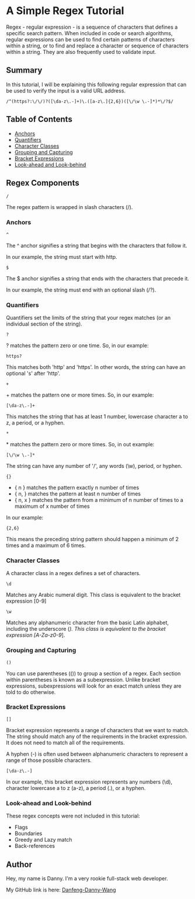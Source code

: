 # A Simple Regex Tutorial

Regex - regular expression - is a sequence of characters that defines a specific search pattern. When included in code or search algorithms, regular expressions can be used to find certain patterns of characters within a string, or to find and replace a character or sequence of characters within a string. They are also frequently used to validate input.

## Summary

In this tutorial, I will be explaining this following regular expression that can be used to verify the input is a valid URL address.

```
/^(https?:\/\/)?([\da-z\.-]+)\.([a-z\.]{2,6})([\/\w \.-]*)*\/?$/
```

## Table of Contents

- [Anchors](#anchors)
- [Quantifiers](#quantifiers)
- [Character Classes](#character-classes)
- [Grouping and Capturing](#grouping-and-capturing)
- [Bracket Expressions](#bracket-expressions)
- [Look-ahead and Look-behind](#look-ahead-and-look-behind)

## Regex Components

```
/
```

The regex pattern is wrapped in slash characters (/).

### Anchors

```
^
```

The ^ anchor signifies a string that begins with the characters that follow it.

In our example, the string must start with http.

```
$
```

The $ anchor signifies a string that ends with the characters that precede it.

In our example, the string must end with an optional slash (\/?).

### Quantifiers

Quantifiers set the limits of the string that your regex matches (or an individual section of the string).

```
?
```

? matches the pattern zero or one time. So, in our example:

```
https?
```

This matches both 'http' and 'https'. In other words, the string can have an optional 's' after 'http'.

```
+
```

\+ matches the pattern one or more times. So, in our example:

```
[\da-z\.-]+
```

This matches the string that has at least 1 number, lowercase character a to z, a period, or a hyphen.

```
*
```

\* matches the pattern zero or more times. So, in out example:

```
[\/\w \.-]*
```

The string can have any number of '/', any words (\w), period, or hyphen.

```
{}
```

- { n } matches the pattern exactly n number of times
- { n, } matches the pattern at least n number of times
- { n, x } matches the pattern from a minimum of n number of times to a maximum of x number of times

In our example:

```
{2,6}
```

This means the preceding string pattern should happen a minimum of 2 times and a maximum of 6 times.

### Character Classes

A character class in a regex defines a set of characters.

```
\d
```

Matches any Arabic numeral digit. This class is equivalent to the bracket expression [0-9]

```
\w
```

Matches any alphanumeric character from the basic Latin alphabet, including the underscore (_). This class is equivalent to the bracket expression [A-Za-z0-9_].

### Grouping and Capturing

```
()
```

You can use parentheses (()) to group a section of a regex. Each section within parentheses is known as a subexpression. Unlike bracket expressions, subexpressions will look for an exact match unless they are told to do otherwise.

### Bracket Expressions

```
[]
```

Bracket expression represents a range of characters that we want to match. The string should match any of the requirements in the bracket expression. It does not need to match all of the requirements.

A hyphen (-) is often used between alphanumeric characters to represent a range of those possible characters.

```
[\da-z\.-]
```

In our example, this bracket expression represents any numbers (\d), character lowercase a to z (a-z), a period (\.), or a hyphen.

### Look-ahead and Look-behind

These regex concepts were not included in this tutorial:

- Flags
- Boundaries
- Greedy and Lazy match
- Back-references

## Author

Hey, my name is Danny. I'm a very rookie full-stack web developer.

My GitHub link is here: [Danfeng-Danny-Wang](https://github.com/Danfeng-Danny-Wang)
